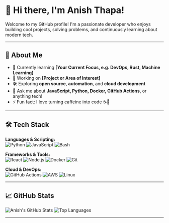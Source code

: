 # 👋 Hi there, I'm Anish Thapa!

Welcome to my GitHub profile! I'm a passionate developer who enjoys building cool projects, solving problems, and continuously learning about modern tech.

---

## 🚀 About Me

- 🧠 Currently learning **[Your Current Focus, e.g. DevOps, Rust, Machine Learning]**
- 🔨 Working on **[Project or Area of Interest]**
- 🛠️ Exploring **open source**, **automation**, and **cloud development**
- 💬 Ask me about **JavaScript, Python, Docker, GitHub Actions**, or anything tech!
- ⚡ Fun fact: I love turning caffeine into code ☕🚀

---

## 🛠️ Tech Stack

**Languages & Scripting:**  
![Python](https://img.shields.io/badge/-Python-3776AB?style=flat&logo=python&logoColor=white)
![JavaScript](https://img.shields.io/badge/-JavaScript-F7DF1E?style=flat&logo=javascript&logoColor=black)
![Bash](https://img.shields.io/badge/-Bash-4EAA25?style=flat&logo=gnubash&logoColor=white)

**Frameworks & Tools:**  
![React](https://img.shields.io/badge/-React-61DAFB?style=flat&logo=react&logoColor=black)
![Node.js](https://img.shields.io/badge/-Node.js-339933?style=flat&logo=nodedotjs&logoColor=white)
![Docker](https://img.shields.io/badge/-Docker-2496ED?style=flat&logo=docker&logoColor=white)
![Git](https://img.shields.io/badge/-Git-F05032?style=flat&logo=git&logoColor=white)

**Cloud & DevOps:**  
![GitHub Actions](https://img.shields.io/badge/-GitHub%20Actions-2088FF?style=flat&logo=githubactions&logoColor=white)
![AWS](https://img.shields.io/badge/-AWS-232F3E?style=flat&logo=amazonaws)
![Linux](https://img.shields.io/badge/-Linux-FCC624?style=flat&logo=linux&logoColor=black)

---

## 📈 GitHub Stats

![Anish's GitHub Stats](https://github-readme-stats.vercel.app/api?username=anish-thapa&show_icons=true&theme=github_dark)
![Top Languages](https://github-readme-stats.vercel.app/api/top-langs/?username=anish-thapa&layout=compact&theme=github_dark)

---

